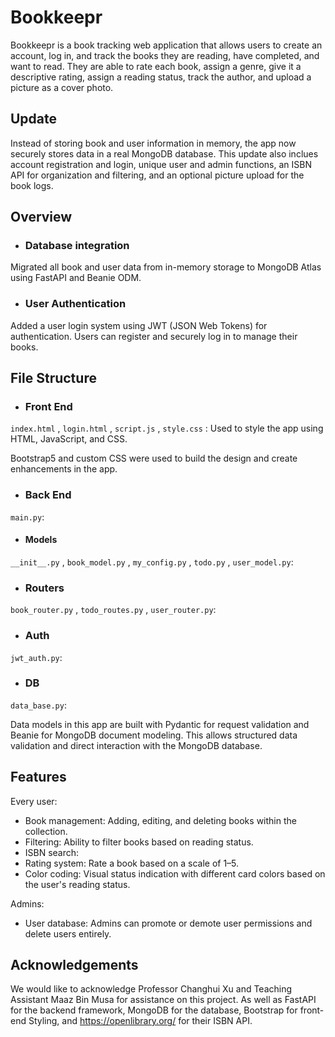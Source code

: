 # Bookkeepr

Bookkeepr is a book tracking web application that allows users to create an account, log in, and track the books they are reading, have completed, and want to read. They are able to rate each book, assign a genre, give it a descriptive rating, assign a reading status, track the author, and upload a picture as a cover photo.


## Update

Instead of storing book and user information in memory, the app now securely stores data in a real MongoDB database. This update also inclues account registration and login, unique user and admin functions, an ISBN API for organization and filtering, and an optional picture upload for the book logs.


## Overview
- ### Database integration
Migrated all book and user data from in-memory storage to MongoDB Atlas using FastAPI and Beanie ODM.

- ### User Authentication 
Added a user login system using JWT (JSON Web Tokens) for authentication. Users can register and securely log in to manage their books.


## File Structure
- ### Front End
```index.html``` , ```login.html``` , ```script.js``` , ```style.css``` : Used to style the app using HTML, JavaScript, and CSS.

Bootstrap5 and custom CSS were used to build the design and create enhancements in the app.

- ### Back End
```main.py```:
- #### Models
```__init__.py``` , ```book_model.py``` , ```my_config.py``` , ```todo.py``` , ```user_model.py```:
- ### Routers
```book_router.py``` , ```todo_routes.py``` , ```user_router.py```:
- ### Auth
```jwt_auth.py```:
- ### DB
```data_base.py```:


Data models in this app are built with Pydantic for request validation and Beanie for MongoDB document modeling. This allows structured data validation and direct interaction with the MongoDB database.


## Features
Every user:
- Book management: Adding, editing, and deleting books within the collection.
- Filtering: Ability to filter books based on reading status.
- ISBN search: 
- Rating system: Rate a book based on a scale of 1–5.
- Color coding: Visual status indication with different card colors based on the user's reading status.

Admins:
- User database: Admins can promote or demote user permissions and delete users entirely.


## Acknowledgements
We would like to acknowledge Professor Changhui Xu and Teaching Assistant Maaz Bin Musa for assistance on this project. As well as FastAPI for the backend framework, MongoDB for the database, Bootstrap for front-end Styling, and https://openlibrary.org/ for their ISBN API.







